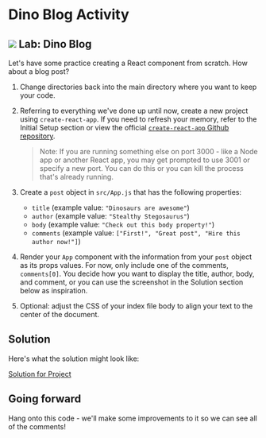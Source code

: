 # Dino Blog Activity

## ![](https://ga-dash.s3.amazonaws.com/production/assets/logo-9f88ae6c9c3871690e33280fcf557f33.png) Lab: Dino Blog

Let's have some practice creating a React component from scratch. How about a blog post?

1. Change directories back into the main directory where you want to keep your code.
2. Referring to everything we've done up until now, create a new project using `create-react-app`. If you need to refresh your memory, refer to the Initial Setup section or view the official [`create-react-app` Github repository](https://github.com/facebookincubator/create-react-app).

   > Note: If you are running something else on port 3000 - like a Node app or another React app, you may get prompted to use 3001 or specify a new port. You can do this or you can kill the process that's already running.

3. Create a `post` object in `src/App.js` that has the following properties:
   * `title`  \(example value: `"Dinosaurs are awesome"`\)
   * `author` \(example value: `"Stealthy Stegosaurus"`\)
   * `body` \(example value: `"Check out this body property!"`\)
   * `comments` \(example value: `["First!", "Great post", "Hire this author now!"]`\)
4. Render your `App` component with the information from your `post` object as its props values. For now, only include one of the comments, `comments[0]`. You decide how you want to display the title, author, body, and comment, or you can use the screenshot in the Solution section below as inspiration.
5. Optional: adjust the CSS of your index file body to align your text to the center of the document.

## Solution

Here's what the solution might look like:

[Solution for Project](https://github.com/sei-ec-remote/simple-react-blog/tree/solution/src)

## Going forward

Hang onto this code - we'll make some improvements to it so we can see all of the comments!
